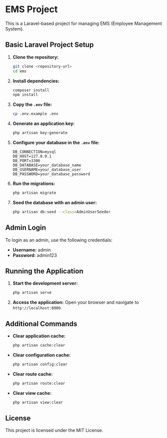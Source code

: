 # EMS Project

This is a Laravel-based project for managing EMS (Employee Management System).

## Basic Laravel Project Setup

1. **Clone the repository:**
	```bash
	git clone <repository-url>
	cd ems
	```

2. **Install dependencies:**
	```bash
	composer install
	npm install
	```

3. **Copy the `.env` file:**
	```bash
	cp .env.example .env
	```

4. **Generate an application key:**
	```bash
	php artisan key:generate
	```

5. **Configure your database in the `.env` file:**
	```env
	DB_CONNECTION=mysql
	DB_HOST=127.0.0.1
	DB_PORT=3306
	DB_DATABASE=your_database_name
	DB_USERNAME=your_database_user
	DB_PASSWORD=your_database_password
	```

6. **Run the migrations:**
	```bash
	php artisan migrate
	```

7. **Seed the database with an admin user:**
	```bash
	php artisan db:seed --class=AdminUserSeeder
	```

## Admin Login

To login as an admin, use the following credentials:

- **Username:** admin
- **Password:** admin123

## Running the Application

1. **Start the development server:**
	```bash
	php artisan serve
	```

2. **Access the application:**
	Open your browser and navigate to `http://localhost:8000`.

## Additional Commands

- **Clear application cache:**
	```bash
	php artisan cache:clear
	```

- **Clear configuration cache:**
	```bash
	php artisan config:clear
	```

- **Clear route cache:**
	```bash
	php artisan route:clear
	```

- **Clear view cache:**
	```bash
	php artisan view:clear
	```

## License

This project is licensed under the MIT License.
